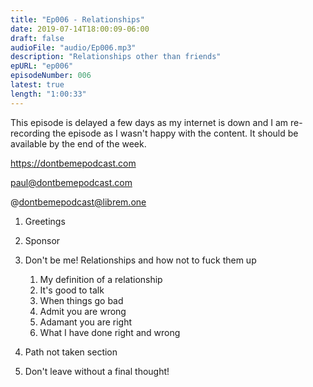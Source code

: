 ```yaml
---
title: "Ep006 - Relationships"
date: 2019-07-14T18:00:09-06:00
draft: false
audioFile: "audio/Ep006.mp3"
description: "Relationships other than friends"
epURL: "ep006"
episodeNumber: 006
latest: true
length: "1:00:33"
---
```


This episode is delayed a few days as my internet is down and I am re-recording the episode as I wasn't happy with the content.
It should be available by the end of the week.

https://dontbemepodcast.com

paul@dontbemepodcast.com

@dontbemepodcast@librem.one

1. Greetings

1. Sponsor
1. Don't be me! Relationships and how not to fuck them up
    1. My definition of a relationship
    2. It's good to talk
    3. When things go bad
    4. Admit you are wrong
    5. Adamant you are right
    6. What I have done right and wrong
1. Path not taken section
1. Don't leave without a final thought!